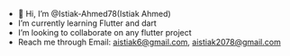 - 👋 Hi, I’m @Istiak-Ahmed78(Istiak Ahmed)
-  I’m currently learning Flutter and dart
-  I’m looking to collaborate on any flutter project
-  Reach me through Email: aistiak6@gmail.com, aistiak2078@gmail.com
